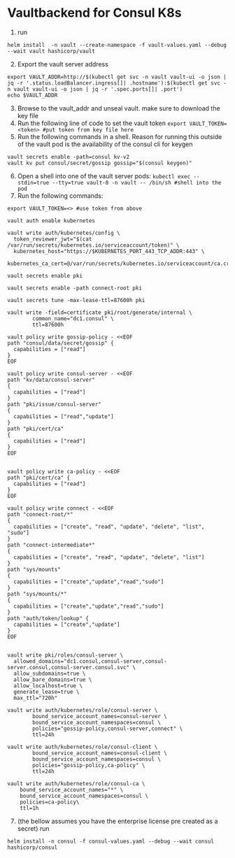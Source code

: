 # Vaultbackend for Consul K8s 
1. run
```
helm install  -n vault --create-namespace -f vault-values.yaml --debug --wait vault hashicorp/vault
```
2.  Export the vault server address
```
export VAULT_ADDR=http://$(kubectl get svc -n vault vault-ui -o json | jq -r '.status.loadBalancer.ingress[]| .hostname'):$(kubectl get svc -n vault vault-ui -o json | jq -r '.spec.ports[]| .port')
echo $VAULT_ADDR
```
3.  Browse to the vault_addr and unseal vault. make sure to download the key file
4.  Run the following line of code to set the vault token
`export VAULT_TOKEN=<token> #put token from key file here`
5. Run the following commands in a shell. Reason for running this outside of the vault pod is the availability of the consul cli for keygen
```
vault secrets enable -path=consul kv-v2
vault kv put consul/secret/gossip gossip="$(consul keygen)"
```
6. Open a shell into one of the vault server pods:
`kubectl exec --stdin=true --tty=true vault-0 -n vault -- /bin/sh #shell into the pod`
8. Run the following commands:

```
export VAULT_TOKEN=<> #use token from above

vault auth enable kubernetes

vault write auth/kubernetes/config \
  token_reviewer_jwt="$(cat /var/run/secrets/kubernetes.io/serviceaccount/token)" \
  kubernetes_host="https://$KUBERNETES_PORT_443_TCP_ADDR:443" \
  kubernetes_ca_cert=@/var/run/secrets/kubernetes.io/serviceaccount/ca.crt 

vault secrets enable pki

vault secrets enable -path connect-root pki

vault secrets tune -max-lease-ttl=87600h pki

vault write -field=certificate pki/root/generate/internal \
        common_name="dc1.consul" \
        ttl=87600h

vault policy write gossip-policy - <<EOF
path "consul/data/secret/gossip" {
  capabilities = ["read"]
}
EOF

vault policy write consul-server - <<EOF
path "kv/data/consul-server"
{
  capabilities = ["read"]
}
path "pki/issue/consul-server"
{
  capabilities = ["read","update"]
}
path "pki/cert/ca"
{
  capabilities = ["read"]
}
EOF


vault policy write ca-policy - <<EOF
path "pki/cert/ca" {
  capabilities = ["read"]
}
EOF

vault policy write connect - <<EOF
path "connect-root/*"
{
  capabilities = ["create", "read", "update", "delete", "list", "sudo"]
}
path "connect-intermediate*"
{
  capabilities = ["create", "read", "update", "delete", "list"]
}
path "sys/mounts"
{
  capabilities = ["create","update","read","sudo"]
}
path "sys/mounts/*"
{
  capabilities = ["create","update","read","sudo"]
}
path "auth/token/lookup" {
  capabilities = ["create","update"]
}
EOF


vault write pki/roles/consul-server \
  allowed_domains="dc1.consul,consul-server,consul-server.consul,consul-server.consul.svc" \
  allow_subdomains=true \
  allow_bare_domains=true \
  allow_localhost=true \
  generate_lease=true \
  max_ttl="720h"

vault write auth/kubernetes/role/consul-server \
        bound_service_account_names=consul-server \
        bound_service_account_namespaces=consul \
        policies="gossip-policy,consul-server,connect" \
        ttl=24h

vault write auth/kubernetes/role/consul-client \
        bound_service_account_names=consul-client \
        bound_service_account_namespaces=consul \
        policies="gossip-policy,ca-policy" \
        ttl=24h

vault write auth/kubernetes/role/consul-ca \
    bound_service_account_names="*" \
    bound_service_account_namespaces=consul \
    policies=ca-policy\
    ttl=1h
```
7. (the bellow assumes you have the enterprise license pre created as a secret)
run 
```
helm install -n consul -f consul-values.yaml --debug --wait consul hashicorp/consul
```
